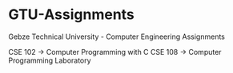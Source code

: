 # GTU-Assignments
Gebze Technical University - Computer Engineering Assignments

CSE 102 -> Computer Programming with C
CSE 108 -> Computer Programming Laboratory
